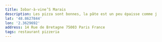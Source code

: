 ```yaml
---
title: Iobar-à-vine’S Marais
description: Les pizza sont bonnes, la pâte est un peu épaisse comme j’aime ! Mais elles sont chères. bar au top en face où l’on peut commander les pizzas
lat: '48.8627844'
lon: '2.3629692'
address: 14 Rue de Bretagne 75003 Paris France
tags: restaurant pizzeria
---
```

